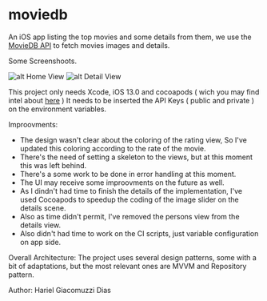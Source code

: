 # moviedb

An iOS app listing the top movies and some details from them, we use the [MovieDB API](https://www.themoviedb.org/documentation/api)
to fetch movies images and details.

Some Screenshoots.

![alt Home View](https://github.com/HarielGiacomuzzi/moviedb/screenshots/image1.png "Main View")
![alt Detail View](https://github.com/HarielGiacomuzzi/moviedb/screenshots/image1.png "Detail View")


This project only needs Xcode, iOS 13.0 and cocoapods ( wich you may find intel about [here](https://cocoapods.org/about) )
It needs to be inserted the API Keys ( public and private ) on the environment variables.

Improovments: 
  - The design wasn't clear about the coloring of the rating view, So I've updated this coloring according to the rate of the movie.
  - There's the need of setting a skeleton to the views, but at this moment this was left behind.
  - There's a some work to be done in error handling at this moment.
  - The UI may receive some improovments on the future as well.
  - As I dindn't had time to finish the details of the implementation, I've used Cocoapods to speedup the coding of the image slider on the details scene.
  - Also as time didn't permit, I've removed the persons view from the details view.
  - Also didn't had time to work on the CI scripts, just variable configuration on app side.

Overall Architecture:
	The project uses several design patterns, some with a bit of adaptations, but the most relevant ones 
	are MVVM and Repository pattern.


Author: Hariel Giacomuzzi Dias
